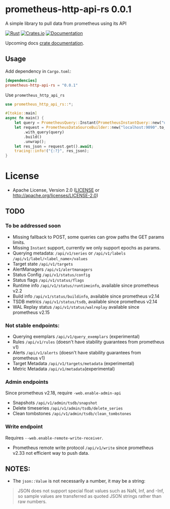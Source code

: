 # prometheus-http-api-rs 0.0.1

A simple library to pull data from prometheus using its API

[![Rust](https://github.com/sebosp/prometheus-http-api-rs/actions/workflows/rust.yml/badge.svg)](https://github.com/sebosp/prometheus-http-api-rs/actions/workflows/rust.yml)
[![Crates.io](https://img.shields.io/crates/v/prometheus-http-api-rs.svg)](https://crates.io/crates/prometheus-http-api-rs)
[![Documentation](https://docs.rs/prometheus-http-api-rs/badge.svg)][dox]

Upcoming docs [crate documentation][dox].

[dox]: https://docs.rs/prometheus-http-api-rs

## Usage

Add dependency in `Cargo.toml`:

```toml
[dependencies]
prometheus-http-api-rs = "0.0.1"
```

Use `prometheus_http_api_rs`

```rust
use prometheus_http_api_rs::*;

#[tokio::main]
async fn main() {
    let query = PrometheusQuery::Instant(PrometheusInstantQuery::new("up".to_string()));
    let request = PrometheusDataSourceBuilder::new("localhost:9090".to_string())
        .with_query(query)
        .build()
        .unwrap();
    let res_json = request.get().await;
    tracing::info!("{:?}", res_json);
}
```

# License

- Apache License, Version 2.0 ([LICENSE](LICENSE) or http://apache.org/licenses/LICENSE-2.0)

## TODO

### To be addressed soon

- Missing fallback to POST, some queries can grow paths the GET params limits.
- Missing `Instant` support, currently we only support epochs as params.
- Querying metadata: `/api/v1/series` or `/api/v1/labels` `/api/v1/label/<label_name>/values`
- Target state `/api/v1/targets`
- AlertManagers `/api/v1/alertmanagers`
- Status Config `/api/v1/status/config`
- Status flags `/api/v1/status/flags`
- Runtime info `/api/v1/status/runtimeinfo`, available since prometheus v2.2
- Build info `/api/v1/status/buildinfo`, available since prometheus v2.14
- TSDB metrics `/api/v1/status/tsdb`, available since prometheus v2.14
- WAL Replay status `/api/v1/status/walreplay` available since prometheus v2.15

### Not stable endpoints:

- Querying exemplars `/api/v1/query_exemplars` (experimental)
- Rules `/api/v1/rules` (doesn't have stability guarantees from prometheus v1)
- Alerts `/api/v1/alerts` (doesn't have stability guarantees from prometheus v1)
- Target Metadata `/api/v1/targets/metadata` (experimental)
- Metric Metadata `/api/v1/metadata`(experimental)

### Admin endpoints

Since prometheus v2.18, require `-web.enable-admin-api`

- Snapshots `/api/v1/admin/tsdb/snapshot`
- Delete timeseries `/api/v1/admin/tsdb/delete_series`
- Clean tombstones `/api/v1/admin/tsdb/clean_tombstones`

### Write endpoint

Requires `--web.enable-remote-write-receiver`.

- Prometheus remote write protocol `/api/v1/write` since prometheus v2.33 not efficient way to push data.

## NOTES:
- The `json::Value` is not necessarily a number, it may be a string:
> JSON does not support special float values such as NaN, Inf, and -Inf, so sample values
> are transferred as quoted JSON strings rather than raw numbers.

